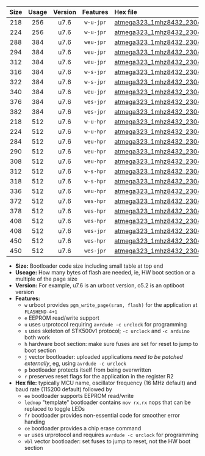 |Size|Usage|Version|Features|Hex file|
|:-:|:-:|:-:|:-:|:--|
|218|256|u7.6|`w-u-jpr`|[atmega323_1mhz8432_230400bps_ur_vbl.hex](https://raw.githubusercontent.com/stefanrueger/urboot/main/atmega323_1mhz8432_230400bps_ur_vbl.hex)|
|224|256|u7.6|`w-u-jpr`|[atmega323_1mhz8432_230400bps_lednop_ur_vbl.hex](https://raw.githubusercontent.com/stefanrueger/urboot/main/atmega323_1mhz8432_230400bps_lednop_ur_vbl.hex)|
|288|384|u7.6|`weu-jpr`|[atmega323_1mhz8432_230400bps_ee_ur_vbl.hex](https://raw.githubusercontent.com/stefanrueger/urboot/main/atmega323_1mhz8432_230400bps_ee_ur_vbl.hex)|
|294|384|u7.6|`weu-jpr`|[atmega323_1mhz8432_230400bps_ee_lednop_ur_vbl.hex](https://raw.githubusercontent.com/stefanrueger/urboot/main/atmega323_1mhz8432_230400bps_ee_lednop_ur_vbl.hex)|
|312|384|u7.6|`weu-jpr`|[atmega323_1mhz8432_230400bps_ee_lednop_fr_ur_vbl.hex](https://raw.githubusercontent.com/stefanrueger/urboot/main/atmega323_1mhz8432_230400bps_ee_lednop_fr_ur_vbl.hex)|
|316|384|u7.6|`w-s-jpr`|[atmega323_1mhz8432_230400bps_vbl.hex](https://raw.githubusercontent.com/stefanrueger/urboot/main/atmega323_1mhz8432_230400bps_vbl.hex)|
|322|384|u7.6|`w-s-jpr`|[atmega323_1mhz8432_230400bps_lednop_vbl.hex](https://raw.githubusercontent.com/stefanrueger/urboot/main/atmega323_1mhz8432_230400bps_lednop_vbl.hex)|
|340|384|u7.6|`weu-jpr`|[atmega323_1mhz8432_230400bps_ee_lednop_fr_ce_ur_vbl.hex](https://raw.githubusercontent.com/stefanrueger/urboot/main/atmega323_1mhz8432_230400bps_ee_lednop_fr_ce_ur_vbl.hex)|
|376|384|u7.6|`wes-jpr`|[atmega323_1mhz8432_230400bps_ee_vbl.hex](https://raw.githubusercontent.com/stefanrueger/urboot/main/atmega323_1mhz8432_230400bps_ee_vbl.hex)|
|382|384|u7.6|`wes-jpr`|[atmega323_1mhz8432_230400bps_ee_lednop_vbl.hex](https://raw.githubusercontent.com/stefanrueger/urboot/main/atmega323_1mhz8432_230400bps_ee_lednop_vbl.hex)|
|218|512|u7.6|`w-u-hpr`|[atmega323_1mhz8432_230400bps_ur.hex](https://raw.githubusercontent.com/stefanrueger/urboot/main/atmega323_1mhz8432_230400bps_ur.hex)|
|224|512|u7.6|`w-u-hpr`|[atmega323_1mhz8432_230400bps_lednop_ur.hex](https://raw.githubusercontent.com/stefanrueger/urboot/main/atmega323_1mhz8432_230400bps_lednop_ur.hex)|
|284|512|u7.6|`weu-hpr`|[atmega323_1mhz8432_230400bps_ee_ur.hex](https://raw.githubusercontent.com/stefanrueger/urboot/main/atmega323_1mhz8432_230400bps_ee_ur.hex)|
|290|512|u7.6|`weu-hpr`|[atmega323_1mhz8432_230400bps_ee_lednop_ur.hex](https://raw.githubusercontent.com/stefanrueger/urboot/main/atmega323_1mhz8432_230400bps_ee_lednop_ur.hex)|
|308|512|u7.6|`weu-hpr`|[atmega323_1mhz8432_230400bps_ee_lednop_fr_ur.hex](https://raw.githubusercontent.com/stefanrueger/urboot/main/atmega323_1mhz8432_230400bps_ee_lednop_fr_ur.hex)|
|312|512|u7.6|`w-s-hpr`|[atmega323_1mhz8432_230400bps.hex](https://raw.githubusercontent.com/stefanrueger/urboot/main/atmega323_1mhz8432_230400bps.hex)|
|318|512|u7.6|`w-s-hpr`|[atmega323_1mhz8432_230400bps_lednop.hex](https://raw.githubusercontent.com/stefanrueger/urboot/main/atmega323_1mhz8432_230400bps_lednop.hex)|
|336|512|u7.6|`weu-hpr`|[atmega323_1mhz8432_230400bps_ee_lednop_fr_ce_ur.hex](https://raw.githubusercontent.com/stefanrueger/urboot/main/atmega323_1mhz8432_230400bps_ee_lednop_fr_ce_ur.hex)|
|372|512|u7.6|`wes-hpr`|[atmega323_1mhz8432_230400bps_ee.hex](https://raw.githubusercontent.com/stefanrueger/urboot/main/atmega323_1mhz8432_230400bps_ee.hex)|
|378|512|u7.6|`wes-hpr`|[atmega323_1mhz8432_230400bps_ee_lednop.hex](https://raw.githubusercontent.com/stefanrueger/urboot/main/atmega323_1mhz8432_230400bps_ee_lednop.hex)|
|408|512|u7.6|`wes-hpr`|[atmega323_1mhz8432_230400bps_ee_lednop_fr.hex](https://raw.githubusercontent.com/stefanrueger/urboot/main/atmega323_1mhz8432_230400bps_ee_lednop_fr.hex)|
|408|512|u7.6|`wes-jpr`|[atmega323_1mhz8432_230400bps_ee_lednop_fr_vbl.hex](https://raw.githubusercontent.com/stefanrueger/urboot/main/atmega323_1mhz8432_230400bps_ee_lednop_fr_vbl.hex)|
|450|512|u7.6|`wes-hpr`|[atmega323_1mhz8432_230400bps_ee_lednop_fr_ce.hex](https://raw.githubusercontent.com/stefanrueger/urboot/main/atmega323_1mhz8432_230400bps_ee_lednop_fr_ce.hex)|
|450|512|u7.6|`wes-jpr`|[atmega323_1mhz8432_230400bps_ee_lednop_fr_ce_vbl.hex](https://raw.githubusercontent.com/stefanrueger/urboot/main/atmega323_1mhz8432_230400bps_ee_lednop_fr_ce_vbl.hex)|

- **Size:** Bootloader code size including small table at top end
- **Useage:** How many bytes of flash are needed, ie, HW boot section or a multiple of the page size
- **Version:** For example, u7.6 is an urboot version, o5.2 is an optiboot version
- **Features:**
  + `w` urboot provides `pgm_write_page(sram, flash)` for the application at `FLASHEND-4+1`
  + `e` EEPROM read/write support
  + `u` uses urprotocol requiring `avrdude -c urclock` for programming
  + `s` uses skeleton of STK500v1 protocol; `-c urclock` and `-c arduino` both work
  + `h` hardware boot section: make sure fuses are set for reset to jump to boot section
  + `j` vector bootloader: uploaded applications *need to be patched externally*, eg, using `avrdude -c urclock`
  + `p` bootloader protects itself from being overwritten
  + `r` preserves reset flags for the application in the register R2
- **Hex file:** typically MCU name, oscillator frequency (16 MHz default) and baud rate (115200 default) followed by
  + `ee` bootloader supports EEPROM read/write
  + `lednop` "template" bootloader contains `mov rx,rx` nops that can be replaced to toggle LEDs
  + `fr` bootloader provides non-essential code for smoother error handing
  + `ce` bootloader provides a chip erase command
  + `ur` uses urprotocol and requires `avrdude -c urclock` for programming
  + `vbl` vector bootloader: set fuses to jump to reset, not the HW boot section
